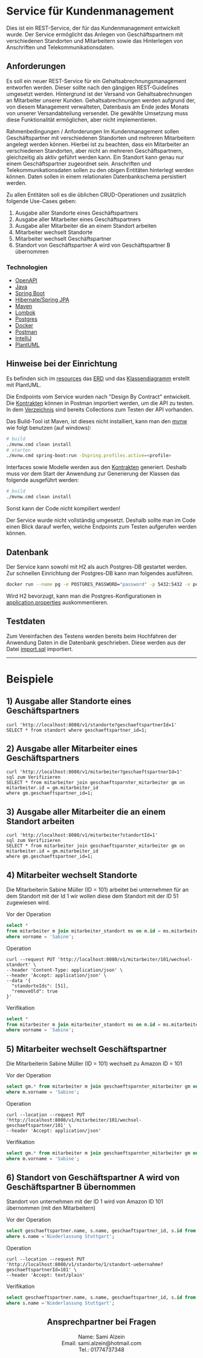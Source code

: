 # Service für Kundenmanagement

Dies ist ein REST-Service, der für das Kundenmanagement entwickelt wurde.
Der Service ermöglicht das Anlegen von Geschäftspartnern mit verschiedenen Standorten und Mitarbeitern sowie das Hinterlegen von Anschriften und
Telekommunikationsdaten.

## Anforderungen

Es soll ein neuer REST-Service für ein Gehaltsabrechnungsmanagement entworfen werden. Dieser sollte nach den gängigen REST-Guidelines umgesetzt
werden.
Hintergrund ist der Versand von Gehaltsabrechnungen an Mitarbeiter unserer Kunden.
Gehaltsabrechnungen werden aufgrund der, von diesem Management verwalteten, Datenbasis am Ende jedes Monats von unserer Versandabteilung versendet.
Die gewählte Umsetzung muss diese Funktionalität ermöglichen, aber nicht implementieren.

Rahmenbedingungen / Anforderungen
Im Kundenmanagement sollen Geschäftspartner mit verschiedenen Standorten und mehreren Mitarbeitern angelegt werden können. Hierbei ist zu beachten,
dass ein Mitarbeiter an verschiedenen Standorten, aber nicht an mehreren Geschäftspartnern, gleichzeitig als aktiv geführt werden kann. Ein Standort
kann genau nur einem Geschäftspartner zugeordnet sein. Anschriften und Telekommunikationsdaten sollen zu den obigen Entitäten hinterlegt werden
können.
Daten sollen in einem relationalen Datenbankschema persistiert werden.

Zu allen Entitäten soll es die üblichen CRUD-Operationen und zusätzlich folgende Use-Cases geben:

1) Ausgabe aller Standorte eines Geschäftspartners
2) Ausgabe aller Mitarbeiter eines Geschäftspartners
3) Ausgabe aller Mitarbeiter die an einem Standort arbeiten
4) Mitarbeiter wechselt Standorte
5) Mitarbeiter wechselt Geschäftspartner
6) Standort von Geschäftspartner A wird von Geschäftspartner B übernommen

### Technologien

- [OpenAPI](https://www.openapis.org/)
- [Java](https://www.java.com/en/)
- [Spring Boot](https://spring.io/)
- [Hibernate/Spring JPA](https://spring.io/)
- [Maven](https://maven.apache.org/)
- [Lombok](https://projectlombok.org/)
- [Postgres](https://www.postgresql.org/)
- [Docker](https://docs.docker.com/)
- [Postman](https://www.java.com/en/)
- [IntelliJ](https://www.jetbrains.com/idea/)
- [PlantUML](https://plantuml.com/class-diagram)

## Hinweise bei der Einrichtung

Es befinden sich im [resources](src/main/resources) das [ERD](src/main/resources/diagramme/EDR.png) und das [Klassendiagramm](src/main/resources/diagramme/class-diagram.plantuml) erstellt mit PlantUML.

Die Endpoints vom Service wurden nach "Design By Contract" entwickelt.
Die [Kontrakten](src/main/resources/contracts) können in Postman importiert werden, um die API zu testen.
In dem [Verzeichnis](src/main/resources/postman-v2.1) sind bereits Collections zum Testen der API vorhanden.


Das Build-Tool ist Maven, ist dieses nicht installiert,
kann man den [mvnw](mvnw.cmd) wie folgt benutzen (auf windows): 
```bash
# build 
./mvnw.cmd clean install
# starten
./mvnw.cmd spring-boot:run -Dspring.profiles.active=<profile>

```

Interfaces sowie Modelle werden aus den [Kontrakten](src/main/resources/contracts) generiert.
Deshalb muss vor dem Start der Anwendung zur Generierung der Klassen das folgende ausgeführt werden:

```bash
# build 
./mvnw.cmd clean install
```

Sonst kann der Code nicht kompiliert werden!

Der Service wurde nicht vollständig umgesetzt. Deshalb sollte man im Code einen Blick darauf werfen, welche Endpoints zum Testen aufgerufen werden
können.

## Datenbank
Der Service kann sowohl mit H2 als auch Postgres-DB gestartet werden. 
Zur schnellen Einrichtung der Postgres-DB kann man folgendes ausführen.
```bash
docker run --name pg -e POSTGRES_PASSWORD="password" -p 5432:5432 -v postgresql:/var/lib/postgresql/data postgres
```

Wird H2 bevorzugt, kann man die Postgres-Konfigurationen in [application.properties](src/main/resources/application.properties)
auskommentieren. 

## Testdaten 
Zum Vereinfachen des Testens werden bereits beim Hochfahren der Anwendung Daten in die Datenbank geschrieben.
Diese werden aus der Datei [import.sql](src/main/resources/import.sql) importiert.

---------------------------------------

# Beispiele

## 1) Ausgabe aller Standorte eines Geschäftspartners

```curl
curl 'http://localhost:8080/v1/standorte?geschaeftspartnerId=1'
SELECT * from standort where geschaeftspartner_id=1;
```

## 2) Ausgabe aller Mitarbeiter eines Geschäftspartners

```curl
curl 'http://localhost:8080/v1/mitarbeiter?geschaeftspartnerId=1'
sql zum Verifizieren
SELECT * from mitarbeiter join geschaeftsparnter_mitarbeiter gm on mitarbeiter.id = gm.mitarbeiter_id
where gm.geschaeftspartner_id=1;
```
## 3) Ausgabe aller Mitarbeiter die an einem Standort arbeiten

```curl
curl 'http://localhost:8080/v1/mitarbeiter?standortId=1'
sql zum Verifizieren
SELECT * from mitarbeiter join geschaeftsparnter_mitarbeiter gm on mitarbeiter.id = gm.mitarbeiter_id
where gm.geschaeftspartner_id=1;
```
## 4) Mitarbeiter wechselt Standorte

Die Mitarbeiterin Sabine Müller (ID = 101) arbeitet bei unternehmen für an dem Standort mit der Id 1
wir wollen diese dem Standort mit der ID 51 zugewiesen wird. 

Vor der Operation
```sql
select *
from mitarbeiter m join mitarbeiter_standort ms on m.id = ms.mitarbeiter_id
where vorname = 'Sabine';
```
Operation
```curl
curl --request PUT 'http://localhost:8080/v1/mitarbeiter/101/wechsel-standort' \
--header 'Content-Type: application/json' \
--header 'Accept: application/json' \
--data '{
  "standorteIds": [51],
  "removeOld": true
}'
```
Verifikation
```sql
select *
from mitarbeiter m join mitarbeiter_standort ms on m.id = ms.mitarbeiter_id
where vorname = 'Sabine';
```

## 5) Mitarbeiter wechselt Geschäftspartner
Die Mitarbeiterin Sabine Müller (ID = 101) wechselt zu Amazon ID = 101

Vor der Operation
```sql
select gm.* from mitarbeiter m join geschaeftsparnter_mitarbeiter gm on m.id = gm.mitarbeiter_id
where m.vorname = 'Sabine';
```
Operation
```curl
curl --location --request PUT 'http://localhost:8080/v1/mitarbeiter/101/wechsel-geschaeftspartner/101' \
--header 'Accept: application/json'
```
Verifikation
```sql
select gm.* from mitarbeiter m join geschaeftsparnter_mitarbeiter gm on m.id = gm.mitarbeiter_id
where m.vorname = 'Sabine';
```

## 6) Standort von Geschäftspartner A wird von Geschäftspartner B übernommen
Standort von unternehmen mit der ID 1 wird von Amazon ID 101 übernommen (mit den Mitarbeitern)

Vor der Operation
```sql
select geschaeftspartner.name, s.name, geschaeftspartner_id, s.id from geschaeftspartner join standort s on geschaeftspartner.id = s.geschaeftspartner_id
where s.name ='Niederlassung Stuttgart';
```
Operation
```curl
curl --location --request PUT 'http://localhost:8080/v1/standorte/1/standort-uebernahme?geschaeftspartnerId=101' \
--header 'Accept: text/plain'
```
Verifikation
```sql
select geschaeftspartner.name, s.name, geschaeftspartner_id, s.id from geschaeftspartner join standort s on geschaeftspartner.id = s.geschaeftspartner_id
where s.name ='Niederlassung Stuttgart';
```



<div align="center">
  <h2>Ansprechpartner bei Fragen</h2>
  <p>
    Name: Sami Alzein<br>
    Email: sami.alzein@hotmail.com<br>
    Tel.: 01774737348
  </p>
</div>

